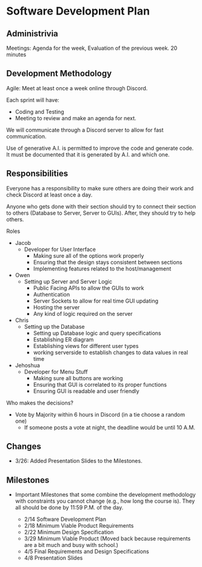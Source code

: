 # Software Development Plan

## Administrivia

Meetings: Agenda for the week, Evaluation of the previous week. 20 minutes

## Development Methodology

Agile: Meet at least once a week online through Discord.

Each sprint will have:

- Coding and Testing
- Meeting to review and make an agenda for next.

We will communicate through a Discord server to allow for fast communication.

Use of generative A.I. is permitted to improve the code and generate code.  It must be documented that it is generated by A.I. and which one.

## Responsibilities

Everyone has a responsibility to make sure others are doing their work and check Discord at least once a day.

Anyone who gets done with their section should try to connect their section to others (Database to Server, Server to GUIs). After, they should try to help others.

Roles

- Jacob
  - Developer for User Interface
    - Making sure all of the options work properly
    - Ensuring that the design stays consistent between sections
    - Implementing features related to the host/management
- Owen
  - Setting up Server and Server Logic
    - Public Facing APIs to allow the GUIs to work
    - Authentication
    - Server Sockets to allow for real time GUI updating
    - Hosting the server
    - Any kind of logic required on the server
- Chris
  - Setting up the Database
      - Setting up Database logic and query specifications
      - Establishing ER diagram
      - Establishing views for different user types
      - working serverside to establish changes to data values in real time
- Jehoshua
  - Developer for Menu Stuff
      - Making sure all buttons are working
      - Ensuring that GUI is correlated to its proper functions
      - Ensuring GUI is readable and user friendly 

Who makes the decisions?

- Vote by Majority within 6 hours in Discord (in a tie choose a random one)
  - If someone posts a vote at night, the deadline would be until 10 A.M.

## Changes

- 3/26: Added Presentation Slides to the Milestones.

## Milestones

- Important Milestones that some combine the development methodology with constraints you cannot change (e.g., how long the course is).  They all should be done by 11:59 P.M. of the day.

  - 2/14 Software Development Plan
  - 2/18 Minimum Viable Product Requirements
  - 2/22 Minimum Design Specification
  - 3/29 Minimum Viable Product (Moved back because requirements are a bit much and busy with school.)
  - 4/5 Final Requirements and Design Specifications
  - 4/8 Presentation Slides
